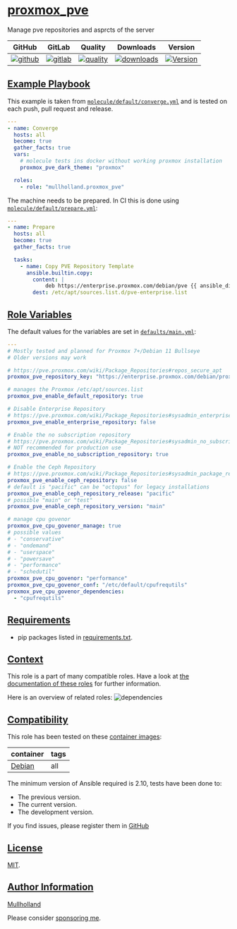 # [proxmox_pve](#proxmox_pve)

Manage pve repositories and asprcts of the server

|GitHub|GitLab|Quality|Downloads|Version|
|------|------|-------|---------|-------|
|[![github](https://github.com/mullholland/ansible-role-proxmox_pve/workflows/Ansible%20Molecule/badge.svg)](https://github.com/mullholland/ansible-role-proxmox_pve/actions)|[![gitlab](https://gitlab.com/opensourceunicorn/ansible-role-proxmox_pve/badges/master/pipeline.svg)](https://gitlab.com/opensourceunicorn/ansible-role-proxmox_pve)|[![quality](https://img.shields.io/ansible/quality/60150)](https://galaxy.ansible.com/mullholland/proxmox_pve)|[![downloads](https://img.shields.io/ansible/role/d/60150)](https://galaxy.ansible.com/mullholland/proxmox_pve)|[![Version](https://img.shields.io/github/release/mullholland/ansible-role-proxmox_pve.svg)](https://github.com/mullholland/ansible-role-proxmox_pve/releases/)|

## [Example Playbook](#example-playbook)

This example is taken from [`molecule/default/converge.yml`](https://github.com/mullholland/ansible-role-proxmox_pve/blob/master/molecule/default/converge.yml) and is tested on each push, pull request and release.

```yaml
---
- name: Converge
  hosts: all
  become: true
  gather_facts: true
  vars:
    # molecule tests ins docker without working proxmox installation
    proxmox_pve_dark_theme: "proxmox"

  roles:
    - role: "mullholland.proxmox_pve"
```

The machine needs to be prepared. In CI this is done using [`molecule/default/prepare.yml`](https://github.com/mullholland/ansible-role-proxmox_pve/blob/master/molecule/default/prepare.yml):

```yaml
---
- name: Prepare
  hosts: all
  become: true
  gather_facts: true

  tasks:
    - name: Copy PVE Repository Template
      ansible.builtin.copy:
        content: |
            deb https://enterprise.proxmox.com/debian/pve {{ ansible_distribution_release }} pve-enterprise
        dest: /etc/apt/sources.list.d/pve-enterprise.list
```


## [Role Variables](#role-variables)

The default values for the variables are set in [`defaults/main.yml`](https://github.com/mullholland/ansible-role-proxmox_pve/blob/master/defaults/main.yml):

```yaml
---
# Mostly tested and planned for Proxmox 7+/Debian 11 Bullseye
# Older versions may work

# https://pve.proxmox.com/wiki/Package_Repositories#repos_secure_apt
proxmox_pve_repository_key: "https://enterprise.proxmox.com/debian/proxmox-release-{{ ansible_distribution_release }.gpg"

# manages the Proxmox /etc/apt/sources.list
proxmox_pve_enable_default_repository: true

# Disable Enterprise Repository
# https://pve.proxmox.com/wiki/Package_Repositories#sysadmin_enterprise_repo
proxmox_pve_enable_enterprise_repository: false

# Enable the no subscription repository
# https://pve.proxmox.com/wiki/Package_Repositories#sysadmin_no_subscription_repo
# NOT recommended for production use
proxmox_pve_enable_no_subscription_repository: true

# Enable the Ceph Repository
# https://pve.proxmox.com/wiki/Package_Repositories#sysadmin_package_repositories_ceph
proxmox_pve_enable_ceph_repository: false
# default is "pacific" can be "octopus" for legacy installations
proxmox_pve_enable_ceph_repository_release: "pacific"
# possible "main" or "test"
proxmox_pve_enable_ceph_repository_version: "main"

# manage cpu govenor
proxmox_pve_cpu_govenor_manage: true
# possible values
# - "conservative"
# - "ondemand"
# - "userspace"
# - "powersave"
# - "performance"
# - "schedutil"
proxmox_pve_cpu_govenor: "performance"
proxmox_pve_cpu_govenor_conf: "/etc/default/cpufrequtils"
proxmox_pve_cpu_govenor_dependencies:
  - "cpufrequtils"
```

## [Requirements](#requirements)

- pip packages listed in [requirements.txt](https://github.com/mullholland/ansible-role-proxmox_pve/blob/master/requirements.txt).


## [Context](#context)

This role is a part of many compatible roles. Have a look at [the documentation of these roles](https://mullholland.net) for further information.

Here is an overview of related roles:
![dependencies](https://raw.githubusercontent.com/mullholland/ansible-role-proxmox_pve/png/requirements.png "Dependencies")

## [Compatibility](#compatibility)

This role has been tested on these [container images](https://hub.docker.com/u/mullholland):

|container|tags|
|---------|----|
|[Debian](https://hub.docker.com/repository/docker/mullholland/docker-debian-systemd/general)|all|

The minimum version of Ansible required is 2.10, tests have been done to:

- The previous version.
- The current version.
- The development version.

If you find issues, please register them in [GitHub](https://github.com/mullholland/ansible-role-proxmox_pve/issues)

## [License](#license)

[MIT](https://github.com/mullholland/ansible-role-proxmox_pve/blob/master/LICENSE).

## [Author Information](#author-information)

[Mullholland](https://mullholland.net)

Please consider [sponsoring me](https://github.com/sponsors/mullholland).
